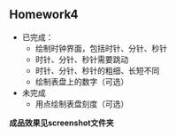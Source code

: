## Homework4

+ 已完成：
  + 绘制时钟界面，包括时针、分针、秒针
  + 时针、分针、秒针需要跳动
  + 时针、分针、秒针的粗细、长短不同
  + 绘制表盘上的数字（可选）
+ 未完成
  + 用点绘制表盘刻度（可选）



**成品效果见screenshot文件夹**